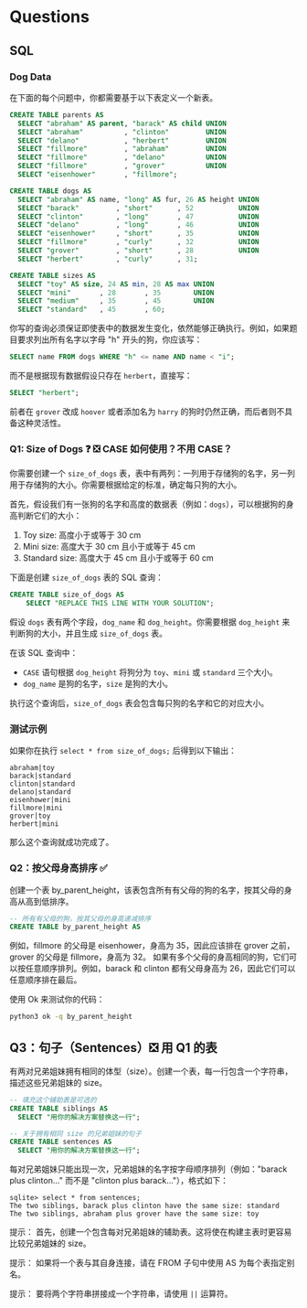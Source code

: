 # Questions

## SQL

### Dog Data

在下面的每个问题中，你都需要基于以下表定义一个新表。

```sql
CREATE TABLE parents AS
  SELECT "abraham" AS parent, "barack" AS child UNION
  SELECT "abraham"          , "clinton"         UNION
  SELECT "delano"           , "herbert"         UNION
  SELECT "fillmore"         , "abraham"         UNION
  SELECT "fillmore"         , "delano"          UNION
  SELECT "fillmore"         , "grover"          UNION
  SELECT "eisenhower"       , "fillmore";

CREATE TABLE dogs AS
  SELECT "abraham" AS name, "long" AS fur, 26 AS height UNION
  SELECT "barack"         , "short"      , 52           UNION
  SELECT "clinton"        , "long"       , 47           UNION
  SELECT "delano"         , "long"       , 46           UNION
  SELECT "eisenhower"     , "short"      , 35           UNION
  SELECT "fillmore"       , "curly"      , 32           UNION
  SELECT "grover"         , "short"      , 28           UNION
  SELECT "herbert"        , "curly"      , 31;

CREATE TABLE sizes AS
  SELECT "toy" AS size, 24 AS min, 28 AS max UNION
  SELECT "mini"       , 28       , 35        UNION
  SELECT "medium"     , 35       , 45        UNION
  SELECT "standard"   , 45       , 60;
```

你写的查询必须保证即使表中的数据发生变化，依然能够正确执行。例如，如果题目要求列出所有名字以字母 "h" 开头的狗，你应该写：

```sql
SELECT name FROM dogs WHERE "h" <= name AND name < "i";
```

而不是根据现有数据假设只存在 `herbert`，直接写：

```sql
SELECT "herbert";
```

前者在 `grover` 改成 `hoover` 或者添加名为 `harry` 的狗时仍然正确，而后者则不具备这种灵活性。

### Q1: Size of Dogs ❓ ❎ CASE 如何使用？不用 CASE？

你需要创建一个 `size_of_dogs` 表，表中有两列：一列用于存储狗的名字，另一列用于存储狗的大小。你需要根据给定的标准，确定每只狗的大小。

首先，假设我们有一张狗的名字和高度的数据表（例如：`dogs`），可以根据狗的身高判断它们的大小：

1. Toy size: 高度小于或等于 30 cm
2. Mini size: 高度大于 30 cm 且小于或等于 45 cm
3. Standard size: 高度大于 45 cm 且小于或等于 60 cm

下面是创建 `size_of_dogs` 表的 SQL 查询：

```sql
CREATE TABLE size_of_dogs AS
	SELECT "REPLACE THIS LINE WITH YOUR SOLUTION";
```

假设 `dogs` 表有两个字段，`dog_name` 和 `dog_height`。你需要根据 `dog_height` 来判断狗的大小，并且生成 `size_of_dogs` 表。

在该 SQL 查询中：

- `CASE` 语句根据 `dog_height` 将狗分为 `toy`、`mini` 或 `standard` 三个大小。
- `dog_name` 是狗的名字，`size` 是狗的大小。

执行这个查询后，`size_of_dogs` 表会包含每只狗的名字和它的对应大小。

### 测试示例

如果你在执行 `select * from size_of_dogs;` 后得到以下输出：

```
abraham|toy
barack|standard
clinton|standard
delano|standard
eisenhower|mini
fillmore|mini
grover|toy
herbert|mini
```

那么这个查询就成功完成了。



### Q2：按父母身高排序 ✅

 创建一个表 by_parent_height，该表包含所有有父母的狗的名字，按其父母的身高从高到低排序。

```sql
-- 所有有父母的狗，按其父母的身高递减排序
CREATE TABLE by_parent_height AS
```

例如，fillmore 的父母是 eisenhower，身高为 35，因此应该排在 grover 之前，grover 的父母是 fillmore，身高为 32。
 如果有多个父母的身高相同的狗，它们可以按任意顺序排列。例如，barack 和 clinton 都有父母身高为 26，因此它们可以任意顺序排在最后。

使用 Ok 来测试你的代码：

```bash
python3 ok -q by_parent_height
```



## Q3：句子（Sentences）❎ 用 Q1 的表

有两对兄弟姐妹拥有相同的体型（size）。创建一个表，每一行包含一个字符串，描述这些兄弟姐妹的 size。

```sql
-- 填充这个辅助表是可选的
CREATE TABLE siblings AS
  SELECT "用你的解决方案替换这一行";

-- 关于拥有相同 size 的兄弟姐妹的句子
CREATE TABLE sentences AS
  SELECT "用你的解决方案替换这一行";
```

每对兄弟姐妹只能出现一次，兄弟姐妹的名字按字母顺序排列（例如："barack plus clinton..." 而不是 "clinton plus barack..."），格式如下：

```arduino
sqlite> select * from sentences;
The two siblings, barack plus clinton have the same size: standard
The two siblings, abraham plus grover have the same size: toy
```

提示：
 首先，创建一个包含每对兄弟姐妹的辅助表。这将使在构建主表时更容易比较兄弟姐妹的 size。

提示：
 如果将一个表与其自身连接，请在 FROM 子句中使用 AS 为每个表指定别名。

提示：
 要将两个字符串拼接成一个字符串，请使用 `||` 运算符。